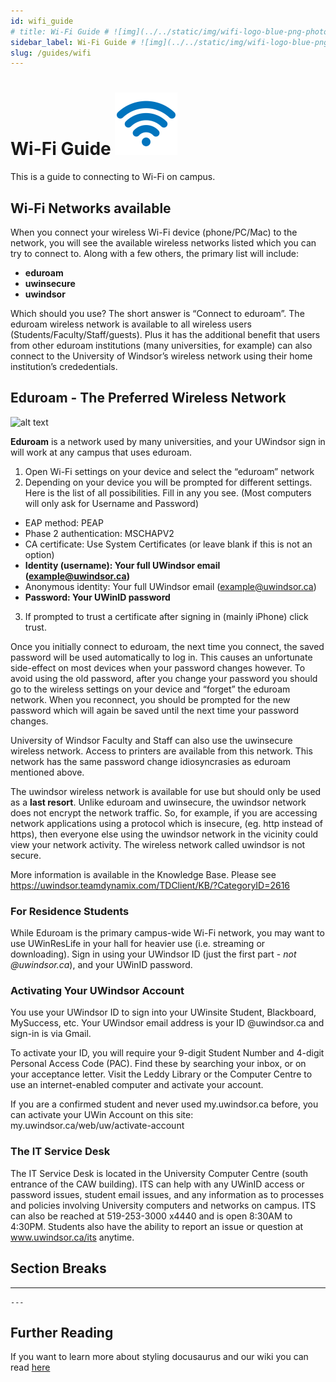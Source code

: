 ```yaml
---
id: wifi_guide
# title: Wi-Fi Guide # ![img](../../static/img/wifi-logo-blue-png-photo-resized.png 'Wifi Logo')
sidebar_label: Wi-Fi Guide # ![img](../../static/img/wifi-logo-blue-png-photo-resized.png 'Wifi Logo')
slug: /guides/wifi
---
```

# Wi-Fi Guide ![img](../../static/img/wifi-logo-blue-png-photo-resized.png 'Wifi Logo')
<!-- ![alt text](https://www.transparentpng.com/thumb/wi-fi/wifi-logo-blue-png-photo-31.png 'Wifi Logo') -->

This is a guide to connecting to Wi-Fi on campus.

## Wi-Fi Networks available
When you connect your wireless Wi-Fi device (phone/PC/Mac) to the network, you will see the available wireless networks listed which you can try to connect to. Along with a few others, the primary list will include:
- **eduroam**
- **uwinsecure**
- **uwindsor**

Which should you use? The short answer is “Connect to eduroam”. The eduroam wireless network is available to all wireless users (Students/Faculty/Staff/guests). Plus it has the additional benefit that users from other eduroam institutions (many universities, for example) can also connect to the University of Windsor’s wireless network using their home institution’s crededentials.

## Eduroam - The Preferred Wireless Network
![alt text](https://www.uwindsor.ca/itservices/sites/uwindsor.ca.itservices/files/246studentlaw_sm-retouched_crop.jpg "girl connecting to the right choice")

**Eduroam** is a network used by many universities, and your UWindsor sign in will work at any campus that uses eduroam.
1. Open Wi-Fi settings on your device and select the “eduroam” network
2. Depending on your device you will be prompted for different settings. Here is the list of all possibilities. Fill in any you see.
(Most computers will only ask for Username and Password)
- EAP method: PEAP
- Phase 2 authentication: MSCHAPV2
- CA certificate: Use System Certificates (or leave blank if this is not an option)
- **Identity (username): Your full UWindsor email (example@uwindsor.ca)**
- Anonymous identity: Your full UWindsor email (example@uwindsor.ca)
- **Password: Your UWinID password**
3. If prompted to trust a certificate after signing in (mainly iPhone) click trust.

Once you initially connect to eduroam, the next time you connect, the saved password will be used automatically to log in. This causes an unfortunate side-effect on most devices when your password changes however. To avoid using the old password, after you change your password you should go to the wireless settings on your device and “forget” the eduroam network. When you reconnect, you should be prompted for the new password which will again be saved until the next time your password changes.

University of Windsor Faculty and Staff can also use the uwinsecure wireless network. Access to printers are available from this network. This network has the same password change idiosyncrasies as eduroam mentioned above.

The uwindsor wireless network is available for use but should only be used as a **last resort**. Unlike eduroam and uwinsecure, the uwindsor network does not encrypt the network traffic. So, for example, if you are accessing network applications using a protocol which is insecure, (eg. http instead of https), then everyone else using the uwindsor network in the vicinity could view your network activity. The wireless network called uwindsor is not secure.

More information is available in the Knowledge Base. Please see https://uwindsor.teamdynamix.com/TDClient/KB/?CategoryID=2616

### For Residence Students

While Eduroam is the primary campus-wide Wi-Fi network, you may want to use UWinResLife in your hall for heavier use (i.e. streaming or downloading). Sign in using your UWindsor ID (just the first part - *not @uwindsor.ca*), and your UWinID password.

### Activating Your UWindsor Account

You use your UWindsor ID to sign into your UWinsite Student, Blackboard, MySuccess, etc. Your UWindsor email address is your ID @uwindsor.ca and sign-in is via Gmail.

To activate your ID, you will require your 9-digit Student Number and 4-digit Personal Access Code (PAC). Find these by searching your inbox, or on your acceptance letter. Visit the Leddy Library or the Computer Centre to use an internet-enabled computer and activate your account.

If you are a confirmed student and never used my.uwindsor.ca before, you can activate your UWin Account on this site: my.uwindsor.ca/web/uw/activate-account

### The IT Service Desk

The IT Service Desk is located in the University Computer Centre (south entrance of the CAW building). ITS can help with any UWinID access or password issues, student email issues, and any information as to processes and policies involving University computers and networks on campus. ITS can also be reached at 519-253-3000 x4440 and is open 8:30AM to 4:30PM. Students also have the ability to report an issue or question at www.uwindsor.ca/its anytime.



## Section Breaks

---

```
---
```

## Further Reading

If you want to learn more about styling docusaurus and our wiki you can read [here](https://docusaurus.io/docs/markdown-features)
